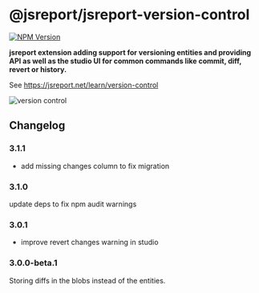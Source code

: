 # @jsreport/jsreport-version-control
[![NPM Version](http://img.shields.io/npm/v/@jsreport/jsreport-version-control.svg?style=flat-square)](https://npmjs.com/package/@jsreport/jsreport-version-control)

**jsreport extension adding support for versioning entities and providing API as well as the studio UI for common commands like commit, diff, revert or history.**

See https://jsreport.net/learn/version-control

![version control](https://jsreport.net/img/version-control.gif)

## Changelog

### 3.1.1

- add missing changes column to fix migration

### 3.1.0

update deps to fix npm audit warnings

### 3.0.1

- improve revert changes warning in studio

### 3.0.0-beta.1

Storing diffs in the blobs instead of the entities.
